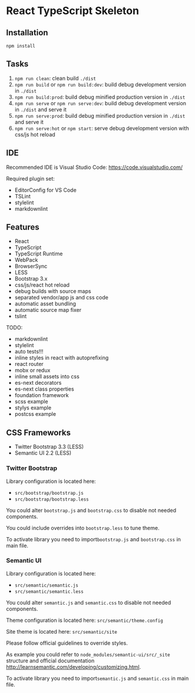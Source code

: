 # React TypeScript Skeleton #

## Installation ##

```shell
npm install
```

## Tasks ##

1. `npm run clean`: clean build `./dist`
2. `npm run build` or `npm run build:dev`: build debug development version in `./dist`
3. `npm run build:prod`: build debug minified production version in `./dist`
4. `npm run serve` or `npm run serve:dev`: build debug development version in `./dist` and serve it
5. `npm run serve:prod`: build debug minified production version in `./dist` and serve it
6. `npm run serve:hot` or `npm start`: serve debug development version with css/js hot reload

## IDE ##

Recommended IDE is Visual Studio Code: <https://code.visualstudio.com/>

Required plugin set:

- EditorConfig for VS Code
- TSLint
- stylelint
- markdownlint

## Features ##

- React
- TypeScript
- TypeScript Runtime
- WebPack
- BrowserSync
- LESS
- Bootstrap 3.x
- css/js/react hot reload
- debug builds with source maps
- separated vendor/app js and css code
- automatic asset bundling
- automatic source map fixer
- tslint

TODO:

- markdownlint
- stylelint
- auto tests!!!
- inline styles in react with autoprefixing
- react router
- mobx or redux
- inline small assets into css
- es-next decorators
- es-next class properties
- foundation framework
- scss example
- stylys example
- postcss example

## CSS Frameworks ##

- Twitter Bootstrap 3.3 (LESS)
- Semantic UI 2.2 (LESS)

### Twitter Bootstrap ###

Library configuration is located here:

- `src/bootstrap/bootstrap.js`
- `src/bootstrap/bootstrap.less`

You could alter `bootstrap.js` and `bootstrap.css` to disable not needed components.

You could include overrides into `bootstrap.less` to tune theme.

To activate library you need to import`bootstrap.js` and `bootstrap.css` in main file.

### Semantic UI ###

Library configuration is located here:

- `src/semantic/semantic.js`
- `src/semantic/semantic.less`

You could alter `semantic.js` and `semantic.css` to disable not needed components.

Theme configuration is located here: `src/semantic/theme.config`

Site theme is located here: `src/semantic/site`

Please follow official guidelines to override styles.

As example you could refer to `node_modules/semantic-ui/src/_site` structure and official
documentation <http://learnsemantic.com/developing/customizing.html>.

To activate library you need to import`semantic.js` and `semantic.css` in main file.
